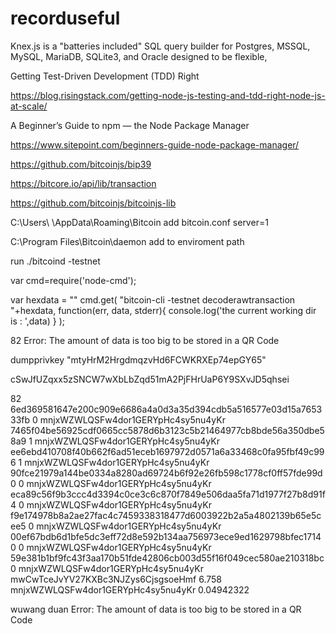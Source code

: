 # recorduseful

Knex.js is a "batteries included" SQL query builder for Postgres, MSSQL, MySQL, MariaDB, SQLite3, and Oracle designed to be flexible,

Getting Test-Driven Development (TDD) Right

https://blog.risingstack.com/getting-node-js-testing-and-tdd-right-node-js-at-scale/

A Beginner’s Guide to npm — the Node Package Manager

https://www.sitepoint.com/beginners-guide-node-package-manager/

https://github.com/bitcoinjs/bip39

https://bitcore.io/api/lib/transaction

https://github.com/bitcoinjs/bitcoinjs-lib


C:\Users\  \AppData\Roaming\Bitcoin add bitcoin.conf  server=1

C:\Program Files\Bitcoin\daemon add to enviroment path

run ./bitcoind -testnet


var cmd=require('node-cmd');

var hexdata = ""
   cmd.get(
        "bitcoin-cli -testnet decoderawtransaction "+hexdata,
        function(err, data, stderr){
            console.log('the current working dir is : ',data)
        }
    );


82 Error: The amount of data is too big to be stored in a QR Code


dumpprivkey "mtyHrM2HrgdmqzvHd6FCWKRXEp74epGY65"

cSwJfUZqxx5zSNCW7wXbLbZqd51mA2PjFHrUaP6Y9SXvJD5qhsei




82 6ed369581647e200c909e6686a4a0d3a35d394cdb5a516577e03d15a765333fb 0 mnjxWZWLQSFw4dor1GERYpHc4sy5nu4yKr 7465f04be56925cdf0665cc5878d6b3123c5b21464977cb8bde56a350dbe58a9 1 mnjxWZWLQSFw4dor1GERYpHc4sy5nu4yKr ee6ebd410708f40b662f6ad51eceb1697972d0571a6a33468c0fa95fbf49c996 1 mnjxWZWLQSFw4dor1GERYpHc4sy5nu4yKr 90fce21979a144be0334a8280ad69724b6f92e26fb598c1778cf0ff57fde99d0 0 mnjxWZWLQSFw4dor1GERYpHc4sy5nu4yKr eca89c56f9b3ccc4d3394c0ce3c6c870f7849e506daa5fa71d1977f27b8d91f4 0 mnjxWZWLQSFw4dor1GERYpHc4sy5nu4yKr f9e174978b8a2ae27fac4c7459338318477d6003922b2a5a4802139b65e5cee5 0 mnjxWZWLQSFw4dor1GERYpHc4sy5nu4yKr 00ef67bdb6d1bfe5dc3eff72d8e592b134aa756973ece9ed1629798bfec17140 0 mnjxWZWLQSFw4dor1GERYpHc4sy5nu4yKr 59e381b1bf9fc43f3aa170b51fde42806cb003d55f16f049cec580ae210318bc 0 mnjxWZWLQSFw4dor1GERYpHc4sy5nu4yKr mwCwTceJvYV27KXBc3NJZys6CjsgsoeHmf 6.758 mnjxWZWLQSFw4dor1GERYpHc4sy5nu4yKr 0.04942322

wuwang duan   Error: The amount of data is too big to be stored in a QR Code
